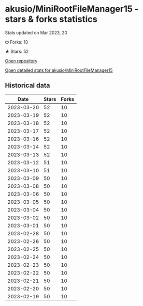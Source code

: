 # akusio/MiniRootFileManager15 - stars & forks statistics

Stats updated on Mar 2023, 20

☋ Forks: 10

★ Stars: 52

[Open repository](https://github.com/akusio/MiniRootFileManager15)

[Open detailed stats for akusio/MiniRootFileManager15](https://reviewgithub.com/rep/akusio/MiniRootFileManager15)

## Historical data
| Date | Stars | Forks |
|------|-------|-------|
| 2023-03-20 | 52 | 10 | 
| 2023-03-19 | 52 | 10 | 
| 2023-03-18 | 52 | 10 | 
| 2023-03-17 | 52 | 10 | 
| 2023-03-16 | 52 | 10 | 
| 2023-03-14 | 52 | 10 | 
| 2023-03-13 | 52 | 10 | 
| 2023-03-12 | 51 | 10 | 
| 2023-03-10 | 51 | 10 | 
| 2023-03-09 | 50 | 10 | 
| 2023-03-08 | 50 | 10 | 
| 2023-03-06 | 50 | 10 | 
| 2023-03-05 | 50 | 10 | 
| 2023-03-04 | 50 | 10 | 
| 2023-03-02 | 50 | 10 | 
| 2023-03-01 | 50 | 10 | 
| 2023-02-28 | 50 | 10 | 
| 2023-02-26 | 50 | 10 | 
| 2023-02-25 | 50 | 10 | 
| 2023-02-24 | 50 | 10 | 
| 2023-02-23 | 50 | 10 | 
| 2023-02-22 | 50 | 10 | 
| 2023-02-21 | 50 | 10 | 
| 2023-02-20 | 50 | 10 | 
| 2023-02-19 | 50 | 10 | 

